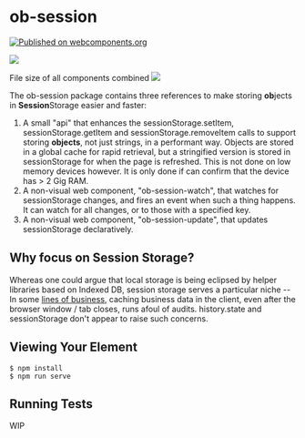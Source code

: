 # ob-session

[![Published on webcomponents.org](https://img.shields.io/badge/webcomponents.org-published-blue.svg)](https://www.webcomponents.org/element/ob-session)

<a href="https://nodei.co/npm/ob-session/"><img src="https://nodei.co/npm/ob-session.png"></a>

File size of all components combined <img src="http://img.badgesize.io/https://unpkg.com/ob-session@0.0.2/dist/ob-session.iife.min.js?compression=gzip">

The ob-session package contains three references to make storing **ob**jects in **Session**Storage easier and faster:

1.  A small "api" that enhances the sessionStorage.setItem, sessionStorage.getItem and sessionStorage.removeItem calls to support storing **objects**, not just strings, in a performant way.  Objects are stored in a global cache for rapid retrieval, but a stringified version is stored in sessionStorage for when the page is refreshed.  This is not done on low memory devices however.  It is only done if can confirm that the device has > 2 Gig RAM.
2.  A non-visual web component, "ob-session-watch", that watches for sessionStorage changes, and fires an event when such a thing happens.  It can watch for all changes, or to those with a specified key.
3.  A non-visual web component, "ob-session-update", that updates sessionStorage declaratively.

## Why focus on Session Storage?

Whereas one could argue that local storage is being eclipsed by helper libraries based on Indexed DB, session storage serves a particular niche -- In some [lines of business](https://www.securityevaluators.com/casestudies/industry-wide-misunderstandings-of-https/), caching business data in the client, even after the browser window / tab closes, runs afoul of audits. history.state and sessionStorage don't appear to raise such concerns. 


## Viewing Your Element

```
$ npm install
$ npm run serve
```

## Running Tests

WIP


